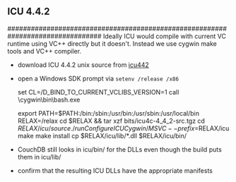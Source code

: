 ## ICU 4.4.2
################################################################################
Ideally ICU would compile with current VC runtime using VC++ directly but
it doesn't. Instead we use cygwin make tools and VC++ compiler.

* download ICU 4.4.2 unix source from [icu442]
* open a Windows SDK prompt via `setenv /release /x86`

    set CL=/D_BIND_TO_CURRENT_VCLIBS_VERSION=1
    call \cygwin\bin\bash.exe
    
    export PATH=$PATH:/bin:/sbin:/usr/bin:/usr/sbin:/usr/local/bin
    RELAX=/relax
    cd $RELAX && tar xzf bits/icu4c-4_4_2-src.tgz
    cd $RELAX/icu/source
    ./runConfigureICU Cygwin/MSVC --prefix=$RELAX/icu
    make
    make install
    cp $RELAX/icu/lib/*.dll $RELAX/icu/bin/

* CouchDB still looks in icu/bin/ for the DLLs even though the build puts them
 in icu/lib/
* confirm that the resulting ICU DLLs have the appropriate manifests

[icu442]: http://download.icu-project.org/files/icu4c/4.4.2/icu4c-4_4_2-src.tgz